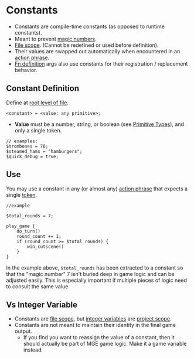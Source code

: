 # Constants

- Constants are compile-time constants (as opposed to runtime constants).
- Meant to prevent [magic numbers](https://en.wikipedia.org/wiki/Magic_number_%28programming%29#Unnamed_numerical_constants).
- [File scope](syntax_scopes#file-scope). (Cannot be redefined or used before definition).
- Their values are swapped out automatically when encountered in an [action phrase](actions).
- [Fn definition](fns#fn-definition) args also use constants for their registration / replacement behavior.

## Constant Definition

Define at [root level of file](syntax_scopes#syntax-contexts).

```
<constant> = <value: any primitive>;
```

- **Value** must be a number, string, or boolean (see [Primitive Types](primitive_types)), and only a single token.

```mgs
// examples:
$trombones = 76;
$steamed_hams = "hamburgers";
$quick_debug = true;
```

## Use

You may use a constant in any (or almost any) [action phrase](actions) that expects a single [token](jargon_and_syntax#token).

```mgs
//example

$total_rounds = 7;

play_game {
	do_turn()
	round_count += 1;
	if (round_count >= $total_rounds) {
		win_cutscene()
	}
}
```

In the example above, `$total_rounds` has been extracted to a constant so that the "magic number" 7 isn't buried deep in game logic and can be adjusted easily. This is especially important if multiple pieces of logic need to consult the same value.

## Vs Integer Variable

- Constants are [file scope](syntax_scopes#file-scope), but [integer variables](state#integer-variables) are [project scope](syntax_scopes#project-scope).
- Constants are not meant to maintain their identity in the final game output.
	- If you find you want to reassign the value of a constant, then it should actually be part of MGE game logic. Make it a game variable instead.
